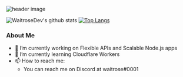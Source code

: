 ![header image](https://i.imgur.com/WIaV0FE.png)

![WaitroseDev's github stats](https://github-readme-stats.vercel.app/api?username=WaitroseDev)
[![Top Langs](https://github-readme-stats.vercel.app/api/top-langs/?username=WaitroseDev)](https://github.com/WaitroseDev/github-readme-stats)


### About Me

- 🔭 I’m currently working on Flexible APIs and Scalable Node.js apps
- 🌱 I’m currently learning Cloudflare Workers
- 📫 How to reach me: 
  - You can reach me on Discord at waitrose#0001
